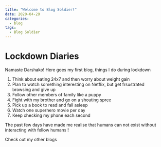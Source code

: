 ```yaml
---
title: "Welcome to Blog Soldier!"
date: 2020-04-20
categories:
  - blog
tags:
  - Blog Soldier
---
```


# Lockdown Diaries
Namaste Darshako! Here goes my first blog, things I do during lockdown
1. Think about eating 24x7 and then worry about weight gain
2. Plan to watch something interesting on Netflix, but get frsustrated browsing and give up
3. Follow other members of family like a puppy
4. Fight with my brother and go on a shouting spree
5. Pick up a book to read and fall asleep
6. Watch one superhero movie per day
7. Keep checking my phone each second 

The past few days have made me realise that humans can not exist without interacting with fellow humans ! 


Check out my other blogs
